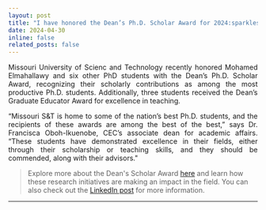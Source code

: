 ```yaml
---
layout: post
title: "I have honored the Dean’s Ph.D. Scholar Award for 2024:sparkles:"
date: 2024-04-30
inline: false
related_posts: false
---
```


<style>
    .justified-text {
        text-align: justify;
    }
</style>
<p class="justified-text">Missouri University of Scienc and Technology recently honored Mohamed Elmahallawy and six other PhD students with the Dean’s Ph.D. Scholar Award, recognizing their scholarly contributions as among the most productive Ph.D. students. Additionally, three students received the Dean’s Graduate Educator Award for excellence in teaching.</p>

<p class="justified-text">“Missouri S&T is home to some of the nation’s best Ph.D. students, and the recipients of these awards are among the best of the best,” says Dr. Francisca Oboh-Ikuenobe, CEC’s associate dean for academic affairs. “These students have demonstrated excellence in their fields, either through their scholarship or teaching skills, and they should be commended, along with their advisors."</p>

> <p>Explore more about the Dean's Scholar Award <a href="https://news.mst.edu/2024/05/sts-college-of-engineering-and-computing-ph-d-students-receive-deans-awards/" target="_blank" rel="noopener noreferrer">here</a> and learn how these research initiatives are making an impact in the field. You can also check out the <a href="https://www.linkedin.com/posts/missouri-s-t-college-of-engineering-and-computing_minerpride-ugcPost-7191539170786398209-nt87?utm_source=share&utm_medium=member_desktop" target="_blank" rel="noopener noreferrer">LinkedIn post</a> for more information.</p>

---
